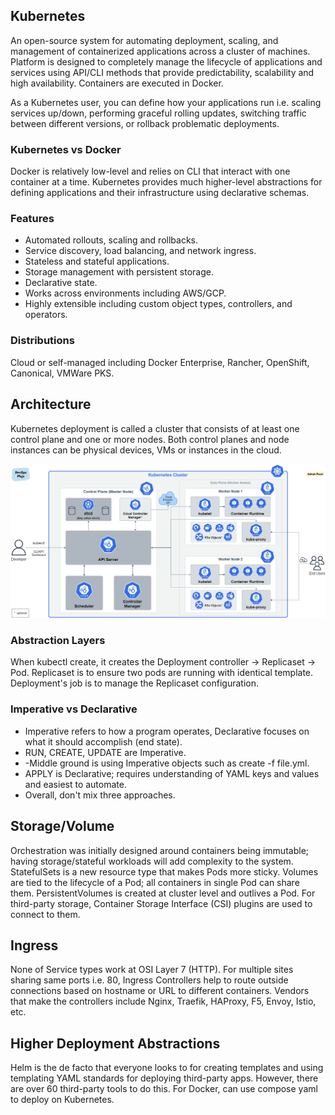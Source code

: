## Kubernetes

An open-source system for automating deployment, scaling, and management of containerized applications across a cluster of machines. Platform is designed to completely manage the lifecycle of applications and services using API/CLI methods that provide predictability, scalability and high availability. Containers are executed in Docker.

As a Kubernetes user, you can define how your applications run i.e. scaling services up/down, performing graceful rolling updates, switching traffic between different versions, or rollback problematic deployments.

### Kubernetes vs Docker

Docker is relatively low-level and relies on CLI that interact with one container at a time. Kubernetes provides much higher-level abstractions for defining applications and their infrastructure using declarative schemas.

### Features

- Automated rollouts, scaling and rollbacks.
- Service discovery, load balancing, and network ingress.
- Stateless and stateful applications.
- Storage management with persistent storage.
- Declarative state.
- Works across environments including AWS/GCP.
- Highly extensible including custom object types, controllers, and operators.

### Distributions

Cloud or self-managed including Docker Enterprise, Rancher, OpenShift, Canonical, VMWare PKS.

## Architecture

Kubernetes deployment is called a cluster that consists of at least one control plane and one or more nodes. Both control planes and node instances can be physical devices, VMs or instances in the cloud.

<img src="./assets/kubernetes-architecture.png">

### Abstraction Layers

When kubectl create, it creates the Deployment controller -> Replicaset -> Pod. Replicaset is to ensure two pods are running with identical template. Deployment's job is to manage the Replicaset configuration.

### Imperative vs Declarative

- Imperative refers to how a program operates, Declarative focuses on what it should accomplish (end state).
- RUN, CREATE, UPDATE are Imperative.
- -Middle ground is using Imperative objects such as create -f file.yml.
- APPLY is Declarative; requires understanding of YAML keys and values and easiest to automate.
- Overall, don't mix three approaches.

## Storage/Volume

Orchestration was initially designed around containers being immutable; having storage/stateful workloads will add complexity to the system. StatefulSets is a new resource type that makes Pods more sticky. Volumes are tied to the lifecycle of a Pod; all containers in single Pod can share them. PersistentVolumes is created at cluster level and outlives a Pod. For third-party storage, Container Storage Interface (CSI) plugins are used to connect to them.

## Ingress

None of Service types work at OSI Layer 7 (HTTP). For multiple sites sharing same ports i.e. 80, Ingress Controllers help to route outside connections based on hostname or URL to different containers. Vendors that make the controllers include Nginx, Traefik, HAProxy, F5, Envoy, Istio, etc.

## Higher Deployment Abstractions

Helm is the de facto that everyone looks to for creating templates and using templating YAML standards for deploying third-party apps. However, there are over 60 third-party tools to do this. For Docker, can use compose yaml to deploy on Kubernetes.

